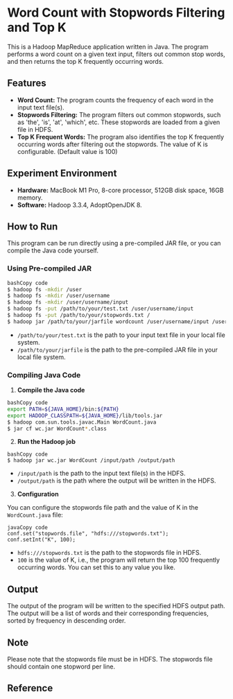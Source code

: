 #  Word Count with Stopwords Filtering and Top K

This is a Hadoop MapReduce application written in Java. The program performs a word count on a given text input, filters out common stop words, and then returns the top K frequently occurring words.

## Features

- **Word Count:** The program counts the frequency of each word in the input text file(s).
- **Stopwords Filtering:** The program filters out common stopwords, such as 'the', 'is', 'at', 'which', etc. These stopwords are loaded from a given file in HDFS.
- **Top K Frequent Words:** The program also identifies the top K frequently occurring words after filtering out the stopwords. The value of K is configurable. (Default value is 100)

## Experiment Environment

- **Hardware:** MacBook M1 Pro, 8-core processor, 512GB disk space, 16GB memory.
- **Software:** Hadoop 3.3.4, AdoptOpenJDK 8.

## How to Run

This program can be run directly using a pre-compiled JAR file, or you can compile the Java code yourself.

### Using Pre-compiled JAR

```bash
bashCopy code
$ hadoop fs -mkdir /user
$ hadoop fs -mkdir /user/username
$ hadoop fs -mkdir /user/username/input
$ hadoop fs -put /path/to/your/test.txt /user/username/input
$ hadoop fs -put /path/to/your/stopwords.txt /
$ hadoop jar /path/to/your/jarfile wordcount /user/username/input /user/username/output
```

- `/path/to/your/test.txt` is the path to your input text file in your local file system.
- `/path/to/your/jarfile` is the path to the pre-compiled JAR file in your local file system.

### Compiling Java Code

1. **Compile the Java code**

```bash
bashCopy code
export PATH=${JAVA_HOME}/bin:${PATH}
export HADOOP_CLASSPATH=${JAVA_HOME}/lib/tools.jar
$ hadoop com.sun.tools.javac.Main WordCount.java
$ jar cf wc.jar WordCount*.class
```

2. **Run the Hadoop job**

```
bashCopy code
$ hadoop jar wc.jar WordCount /input/path /output/path
```

- `/input/path` is the path to the input text file(s) in the HDFS.
- `/output/path` is the path where the output will be written in the HDFS.

3. **Configuration**

You can configure the stopwords file path and the value of K in the `WordCount.java` file:

```
javaCopy code
conf.set("stopwords.file", "hdfs:///stopwords.txt");
conf.setInt("K", 100);
```

- `hdfs:///stopwords.txt` is the path to the stopwords file in HDFS.
- `100` is the value of K, i.e., the program will return the top 100 frequently occurring words. You can set this to any value you like.

## Output

The output of the program will be written to the specified HDFS output path. The output will be a list of words and their corresponding frequencies, sorted by frequency in descending order.

## Note

Please note that the stopwords file must be in HDFS. The stopwords file should contain one stopword per line.

## Reference

[MapReduce Tutorial]:https://hadoop.apache.org/docs/current/hadoop-mapreduce-client/hadoop-mapreduce-client-core/MapReduceTutorial.html

